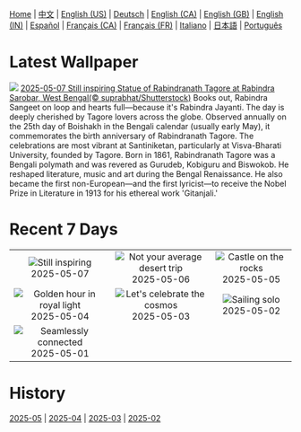 [Home](../README.md) | [中文](zh-CN.md) | [English (US)](en-US.md) | [Deutsch](de-DE.md) | [English (CA)](en-CA.md) | [English (GB)](en-GB.md) | [English (IN)](en-IN.md) | [Español](es-ES.md) | [Français (CA)](fr-CA.md) | [Français (FR)](fr-FR.md) | [Italiano](it-IT.md) | [日本語](ja-JP.md) | [Português](pt-BR.md)

# Latest Wallpaper
![](https://www.bing.com/th?id=OHR.RabindraJayantiIN_EN-IN3289019397_UHD.jpg)
[2025-05-07 Still inspiring Statue of Rabindranath Tagore at Rabindra Sarobar, West Bengal(© suprabhat/Shutterstock)](https://www.bing.com/th?id=OHR.RabindraJayantiIN_EN-IN3289019397_UHD.jpg)
Books out, Rabindra Sangeet on loop and hearts full—because it's Rabindra Jayanti. The day is deeply cherished by Tagore lovers across the globe. Observed annually on the 25th day of Boishakh in the Bengali calendar (usually early May), it commemorates the birth anniversary of Rabindranath Tagore. The celebrations are most vibrant at Santiniketan, particularly at Visva-Bharati University, founded by Tagore. Born in 1861, Rabindranath Tagore was a Bengali polymath and was revered as Gurudeb, Kobiguru and Biswokob. He reshaped literature, music and art during the Bengal Renaissance. He also became the first non-European—and the first lyricist—to receive the Nobel Prize in Literature in 1913 for his ethereal work 'Gitanjali.'

# Recent 7 Days
|  |  |  |
|:---:|:---:|:---:|
| ![](https://www.bing.com/th?id=OHR.RabindraJayantiIN_EN-IN3289019397_400x240.jpg "Still inspiring") 2025-05-07 | ![](https://www.bing.com/th?id=OHR.FlyoverNamibia_EN-IN3642714628_400x240.jpg "Not your average desert trip") 2025-05-06 | ![](https://www.bing.com/th?id=OHR.DunluceIreland_EN-IN3454088296_400x240.jpg "Castle on the rocks") 2025-05-05 |
| ![](https://www.bing.com/th?id=OHR.MysorePalace_EN-IN3228585823_400x240.jpg "Golden hour in royal light") 2025-05-04 | ![](https://www.bing.com/th?id=OHR.ArchesGalaxy_EN-IN0648210386_400x240.jpg "Let's celebrate the cosmos") 2025-05-03 | ![](https://www.bing.com/th?id=OHR.BrazilHeron_EN-IN0370124301_400x240.jpg "Sailing solo") 2025-05-02 |
| ![](https://www.bing.com/th?id=OHR.SeaLink_EN-IN8546932125_400x240.jpg "Seamlessly connected") 2025-05-01 |  |  |

# History
[2025-05](../archives/wallpaper/en-IN/w_2025_05.md) | [2025-04](../archives/wallpaper/en-IN/w_2025_04.md) | [2025-03](../archives/wallpaper/en-IN/w_2025_03.md) | [2025-02](../archives/wallpaper/en-IN/w_2025_02.md)
